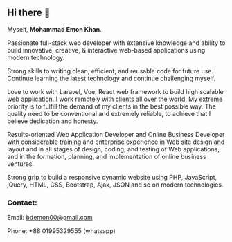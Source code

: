 ## Hi there 👋
Myself, **Mohammad Emon Khan**.

Passionate full-stack web developer with extensive knowledge and ability to build innovative, creative, & interactive web-based applications using modern technology.

Strong skills to writing clean, efficient, and reusable code for future use. Continue learning the latest technology and continue challenging myself.

Love to work with Laravel, Vue, React web framework to build high scalable web application. I work remotely with clients all over the world. My extreme priority is to fulfill the demand of my clients in the best possible way. The quality need to be conventional and extremely reliable, to achieve that I believe dedication and honesty.

Results-oriented Web Application Developer and Online Business Developer with considerable training and enterprise experience in Web site design and layout and in all stages of design, coding, and testing of Web applications, and in the formation, planning, and implementation of online business ventures.

Strong grip to build a responsive dynamic website using PHP, JavaScript, jQuery, HTML, CSS, Bootstrap, Ajax, JSON and so on modern technologies.


### Contact:
Email: bdemon00@gmail.com

Phone: +88 01995329555 (whatsapp)
